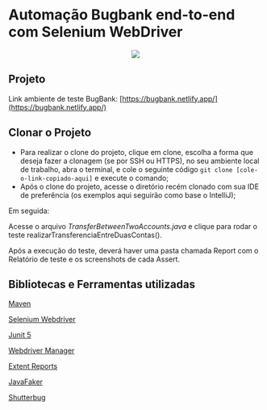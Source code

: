 # Automação Bugbank end-to-end com Selenium WebDriver

<p align="center"> <img src="https://bugbank.netlify.app/_ipx/w_640,q_75/%2F_next%2Fstatic%2Fmedia%2Fbugbank.ede6fc83.png?url=%2F_next%2Fstatic%2Fmedia%2Fbugbank.ede6fc83.png&w=640&q=75"> </p>


## Projeto 

Link ambiente de teste BugBank: [https://bugbank.netlify.app/](https://bugbank.netlify.app/)

## Clonar o Projeto
- Para realizar o clone do projeto, clique em clone, escolha a forma que deseja fazer a clonagem (se por SSH ou HTTPS),
  no seu ambiente local de trabalho, abra o terminal, e cole o seguinte código `git clone [cole-o-link-copiado-aqui]` e execute o comando;
- Após o clone do projeto, acesse o diretório recém clonado com sua IDE de preferência (os exemplos aqui seguirão como base o IntelliJ);

Em seguida:

Acesse o arquivo *TransferBetweenTwoAccounts.java* e clique para rodar o teste realizarTransferenciaEntreDuasContas().

Após a execução do teste, deverá haver uma pasta chamada Report com o Relatório de teste e os screenshots de cada Assert.  


## Bibliotecas e Ferramentas utilizadas

[Maven](https://maven.apache.org/guides/index.html)

[Selenium Webdriver](https://www.selenium.dev/documentation/webdriver/)

[Junit 5](https://junit.org/junit5/docs/current/user-guide/)

[Webdriver Manager](https://github.com/bonigarcia/webdrivermanager)

[Extent Reports](https://www.extentreports.com/)

[JavaFaker](https://javadoc.io/doc/com.github.javafaker/javafaker/latest/com/github/javafaker/Faker.html)

[Shutterbug](https://github.com/assertthat/selenium-shutterbug)
